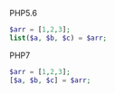 PHP5.6

```php
$arr = [1,2,3];
list($a, $b, $c) = $arr;

```

PHP7

```php
$arr = [1,2,3];
[$a, $b, $c] = $arr;
```


